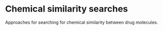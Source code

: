 # Chemical similarity searches
Approaches for searching for chemical similarity between drug molecules.
